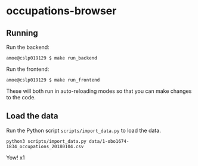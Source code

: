 # occupations-browser

## Running

Run the backend:

    amoe@cslp019129 $ make run_backend

Run the frontend:

    amoe@cslp019129 $ make run_frontend

These will both run in auto-reloading modes so that you can make changes to the
code.

## Load the data

Run the Python script `scripts/import_data.py` to load the data.

    python3 scripts/import_data.py data/1-obo1674-1834_occupations_20180104.csv

Yow! x1
